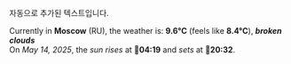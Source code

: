 
자동으로 추가된 텍스트입니다.

<!--START_SECTION:weather:moscow-->
Currently in **Moscow** (RU), the weather is: **9.6°C** (feels like **8.4°C**), ***broken clouds***<br/>
On *May 14, 2025*, the *sun rises* at 🌅**04:19** and *sets* at 🌇**20:32**.
<!--END_SECTION:weather-->
